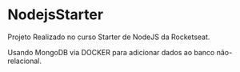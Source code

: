 # NodejsStarter

Projeto Realizado no curso Starter de NodeJS da Rocketseat. 

Usando MongoDB via DOCKER para adicionar dados ao banco não-relacional.

